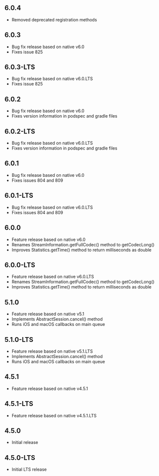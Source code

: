 ## 6.0.4
- Removed deprecated registration methods

## 6.0.3
- Bug fix release based on native v6.0
- Fixes issue 825

## 6.0.3-LTS
- Bug fix release based on native v6.0.LTS
- Fixes issue 825

## 6.0.2
- Bug fix release based on native v6.0
- Fixes version information in podspec and gradle files 

## 6.0.2-LTS
- Bug fix release based on native v6.0.LTS
- Fixes version information in podspec and gradle files

## 6.0.1
- Bug fix release based on native v6.0
- Fixes issues 804 and 809

## 6.0.1-LTS
- Bug fix release based on native v6.0.LTS
- Fixes issues 804 and 809

## 6.0.0
- Feature release based on native v6.0
- Renames StreamInformation.getFullCodec() method to getCodecLong()
- Improves Statistics.getTime() method to return milliseconds as double

## 6.0.0-LTS
- Feature release based on native v6.0.LTS
- Renames StreamInformation.getFullCodec() method to getCodecLong()
- Improves Statistics.getTime() method to return milliseconds as double

## 5.1.0
- Feature release based on native v5.1
- Implements AbstractSession.cancel() method
- Runs iOS and macOS callbacks on main queue

## 5.1.0-LTS
- Feature release based on native v5.1.LTS
- Implements AbstractSession.cancel() method
- Runs iOS and macOS callbacks on main queue

## 4.5.1
- Feature release based on native v4.5.1

## 4.5.1-LTS
- Feature release based on native v4.5.1.LTS

## 4.5.0
- Initial release

## 4.5.0-LTS
- Initial LTS release